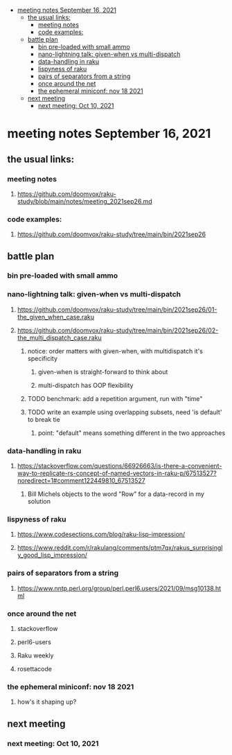 - [meeting notes September 16, 2021](#orga66516b)
  - [the usual links:](#org95226e5)
    - [meeting notes](#org6c3a1e6)
    - [code examples:](#org880f3b2)
  - [battle plan](#org7554e53)
    - [bin pre-loaded with small ammo](#org4406bb1)
    - [nano-lightning talk: given-when vs multi-dispatch](#orga0b46e7)
    - [data-handling in raku](#org9f36a12)
    - [lispyness of raku](#orgef3cce3)
    - [pairs of separators from a string](#org045d51c)
    - [once around the net](#orgca368d7)
    - [the ephemeral miniconf: nov 18 2021](#org4ec99ae)
  - [next meeting](#orgfb67b90)
    - [next meeting: Oct 10, 2021](#org7b66f90)


<a id="orga66516b"></a>

# meeting notes September 16, 2021


<a id="org95226e5"></a>

## the usual links:


<a id="org6c3a1e6"></a>

### meeting notes

1.  <https://github.com/doomvox/raku-study/blob/main/notes/meeting_2021sep26.md>


<a id="org880f3b2"></a>

### code examples:

1.  <https://github.com/doomvox/raku-study/tree/main/bin/2021sep26>


<a id="org7554e53"></a>

## battle plan


<a id="org4406bb1"></a>

### bin pre-loaded with small ammo


<a id="orga0b46e7"></a>

### nano-lightning talk: given-when vs multi-dispatch

1.  <https://github.com/doomvox/raku-study/tree/main/bin/2021sep26/01-the_given_when_case.raku>

2.  <https://github.com/doomvox/raku-study/tree/main/bin/2021sep26/02-the_multi_dispatch_case.raku>

    1.  notice: order matters with given-when, with multidispatch it's specificity
    
        1.  given-when is straight-forward to think about
        
        2.  multi-dispatch has OOP flexibility
    
    2.  TODO benchmark: add a repetition argument, run with "time"
    
    3.  TODO write an example using overlapping subsets, need 'is default' to break tie
    
        1.  point: "default" means something different in the two approaches


<a id="org9f36a12"></a>

### data-handling in raku

1.  <https://stackoverflow.com/questions/66926663/is-there-a-convenient-way-to-replicate-rs-concept-of-named-vectors-in-raku-p/67513527?noredirect=1#comment122449810_67513527>

    1.  Bill Michels objects to the word "Row" for a data-record in my solution


<a id="orgef3cce3"></a>

### lispyness of raku

1.  <https://www.codesections.com/blog/raku-lisp-impression/>

2.  <https://www.reddit.com/r/rakulang/comments/ptm7qx/rakus_surprisingly_good_lisp_impression/>


<a id="org045d51c"></a>

### pairs of separators from a string

1.  <https://www.nntp.perl.org/group/perl.perl6.users/2021/09/msg10138.html>


<a id="orgca368d7"></a>

### once around the net

1.  stackoverflow

2.  perl6-users

3.  Raku weekly

4.  rosettacode


<a id="org4ec99ae"></a>

### the ephemeral miniconf: nov 18 2021

1.  how's it shaping up?


<a id="orgfb67b90"></a>

## next meeting


<a id="org7b66f90"></a>

### next meeting: Oct 10, 2021
